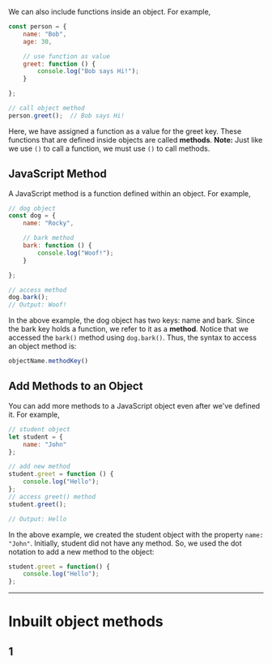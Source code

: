 We can also include functions inside an object. For example,

```js
const person = {
    name: "Bob",
    age: 30,

    // use function as value
    greet: function () {
        console.log("Bob says Hi!");
    }

};

// call object method
person.greet();  // Bob says Hi!
```

Here, we have assigned a function as a value for the greet key.
These functions that are defined inside objects are called **methods**.
**Note:** Just like we use `()` to call a function, we must use `()` to call methods.

## JavaScript Method
A JavaScript method is a function defined within an object. For example,

```js
// dog object
const dog = {
    name: "Rocky",

    // bark method
    bark: function () {
        console.log("Woof!");
    }

};

// access method
dog.bark();
// Output: Woof!
```

In the above example, the dog object has two keys: name and bark.
Since the bark key holds a function, we refer to it as a **method**.
Notice that we accessed the `bark()` method using `dog.bark()`. Thus, the syntax to access an object method is:
```js
objectName.methodKey()
```

## Add Methods to an Object
You can add more methods to a JavaScript object even after we've defined it. For example,

```js
// student object
let student = {
    name: "John"
};

// add new method
student.greet = function () {
    console.log("Hello");
};
// access greet() method
student.greet();

// Output: Hello
```

In the above example, we created the student object with the property `name: "John"`.
Initially, student did not have any method. So, we used the dot notation to add a new method to the object:

```js
student.greet = function() {
    console.log("Hello");
};
```
***
# Inbuilt object methods

## 1